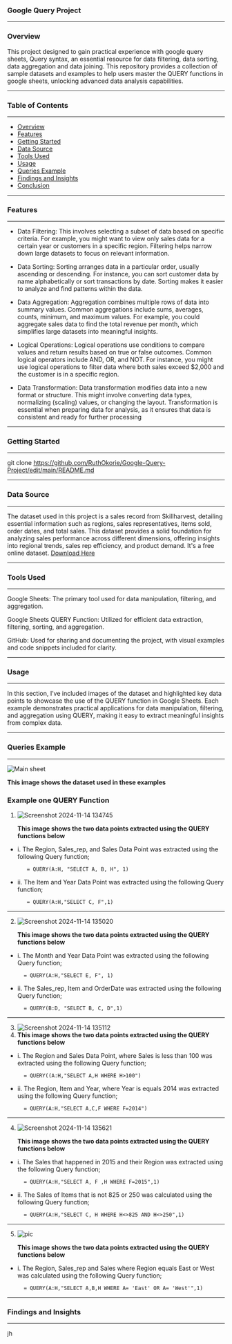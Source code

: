 ### Google Query Project

---

### Overview
 
This project designed to gain practical experience with google query sheets, Query syntax, an essential resource for data filtering, data sorting, data aggregation and data joining. This repository provides a collection of sample datasets and examples to help users master the QUERY functions in google sheets, unlocking advanced data analysis capabilities. 

---

### Table of Contents

---

- [Overview](#overview)
- [Features](#features)
- [Getting Started](#getting-started)
- [Data Source](#data-source)
- [Tools Used](#tools-used)
- [Usage](#usage)
- [Queries Example](#queries-example)
- [Findings and Insights](#findings-and-insights)
- [Conclusion](#conclusion)

---

### Features

---

- Data Filtering: This involves selecting a subset of data based on specific criteria. For example, you might want to view only sales data for a certain year or customers in a specific region. Filtering helps narrow down large datasets to focus on relevant information.

- Data Sorting: Sorting arranges data in a particular order, usually ascending or descending. For instance, you can sort customer data by name alphabetically or sort transactions by date. Sorting makes it easier to analyze and find patterns within the data.
  
- Data Aggregation: Aggregation combines multiple rows of data into summary values. Common aggregations include sums, averages, counts, minimum, and maximum values. For example, you could aggregate sales data to find the total revenue per month, which simplifies large datasets into meaningful insights.
  
- Logical Operations: Logical operations use conditions to compare values and return results based on true or false outcomes. Common logical operators include AND, OR, and NOT. For instance, you might use logical operations to filter data where both sales exceed $2,000 and the customer is in a specific region.
  
- Data Transformation: Data transformation modifies data into a new format or structure. This might involve converting data types, normalizing (scaling) values, or changing the layout. Transformation is essential when preparing data for analysis, as it ensures that data is consistent and ready for further processing

---

### Getting Started

---

 git clone https://github.com/RuthOkorie/Google-Query-Project/edit/main/README.md

---

### Data Source

---

The dataset used in this project is a sales record from Skillharvest, detailing essential information such as regions, sales representatives, items sold, order dates, and total sales. This dataset provides a solid foundation for analyzing sales performance across different dimensions, offering insights into regional trends, sales rep efficiency, and product demand. It's a free  online dataset. [Download Here](https://docs.google.com/spreadsheets/d/14PAdrDS1FkJNgUKe2W7TKwXkZ2HzL5nwG_mItqNXSEE/edit?gid=1710517431#gid=1710517431) 

---

### Tools Used

---

Google Sheets: The primary tool used for data manipulation, filtering, and aggregation.

Google Sheets QUERY Function: Utilized for efficient data extraction, filtering, sorting, and aggregation.

GitHub: Used for sharing and documenting the project, with visual examples and code snippets included for clarity.

---
### Usage
---
In this section, I’ve included images of the dataset and highlighted key data points to showcase the use of the QUERY function in Google Sheets. Each example demonstrates practical applications for data manipulation, filtering, and aggregation using QUERY, making it easy to extract meaningful insights from complex data.

---
### Queries Example
---

 ![Main sheet](https://github.com/user-attachments/assets/fdada2f8-4dd5-46bb-905b-13a5407a77a6)
  
   **This image shows the  dataset used in these examples**

### Example one QUERY Function

1.  ![Screenshot 2024-11-14 134745](https://github.com/user-attachments/assets/2fbd8f27-ebef-4574-a5df-1ad1dac9f749)

    **This image shows the two data points extracted using the QUERY functions below**
    
 - i. The Region, Sales_rep, and Sales Data Point was extracted using the following Query function;

   ```
      = QUERY(A:H, "SELECT A, B, H", 1)
   ```

 - ii. The Item and Year Data Point was extracted using the following Query function;
     
   ```
      = QUERY(A:H,"SELECT C, F",1)
   ```

---

2.  ![Screenshot 2024-11-14 135020](https://github.com/user-attachments/assets/7deb17ff-a775-4c75-a556-1e992132b914)
  
    **This image shows the two data points extracted using the QUERY functions below**
    
  - i. The Month and Year Data Point was extracted using the following Query function;

    ```
      = QUERY(A:H,"SELECT E, F", 1)
    ```

   - ii. The Sales_rep, Item and OrderDate was extracted using the following Query function;

     ```
       = QUERY(B:D, "SELECT B, C, D",1)
     ```
---  

3.  ![Screenshot 2024-11-14 135112](https://github.com/user-attachments/assets/ab7f3c1c-19ae-489f-8ad6-7c63b3de7719)
4.  
    **This image shows the two data points extracted using the QUERY functions below**
    
  - i. The Region and Sales Data Point, where Sales is less than 100 was extracted using the following Query function;

     ```
       = QUERY((A:H,"SELECT A,H WHERE H>100")
     ```
     
  - ii. The Region, Item and Year, where Year is equals 2014 was extracted using the following Query function;

     ```
       = QUERY(A:H,"SELECT A,C,F WHERE F=2014")
    ```
---

4. ![Screenshot 2024-11-14 135621](https://github.com/user-attachments/assets/aafb3971-4ffc-4431-8a1a-8cc19f62ce53)
  
   **This image shows the two data points extracted using the QUERY functions below**
   
  - i. The Sales that happened in 2015 and their Region was extracted using the following Query function;

     ```
       = QUERY(A:H,"SELECT A, F ,H WHERE F=2015",1)
     ```
  - ii. The Sales of Items that is not 825 or 250 was calculated using the following Query function;

     ```
       = QUERY(A:H,"SELECT C, H WHERE H<>825 AND H<>250",1)
     ```
---

5. ![pic](https://github.com/user-attachments/assets/10efd59a-ee64-4a70-a77f-045dc7a81c43)

   **This image shows the two data points extracted using the QUERY functions below**
   
  - i. The Region, Sales_rep and Sales where Region equals East or West was calculated using the following Query function;

     ```
       = QUERY(A:H,"SELECT A,B,H WHERE A= 'East' OR A= 'West'",1)
     ```
---

### Findings and Insights

---
   jh
   




